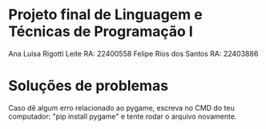 # Projeto final de Linguagem e Técnicas de Programação I 
Ana Luisa Rigotti Leite RA: 22400558
Felipe Rios dos Santos RA: 22403886
# Soluções de problemas
Caso dê algum erro relacionado ao pygame, escreva no CMD do teu computador: "pip install pygame" e tente rodar o arquivo novamente. 
